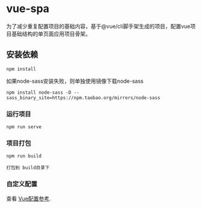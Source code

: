 # vue-spa
为了减少重复配置项目的基础内容，基于@vue/cli脚手架生成的项目，配置vue项目基础结构的单页面应用项目骨架。

## 安装依赖
```
npm install
```

如果node-sass安装失败，则单独使用镜像下载node-sass

```
npm install node-sass -D --sass_binary_site=https://npm.taobao.org/mirrors/node-sass
```


### 运行项目
```
npm run serve
```

### 项目打包
```
npm run build

打包到 build目录下
```

### 自定义配置
查看 [Vue配置参考](https://cli.vuejs.org/config/).

